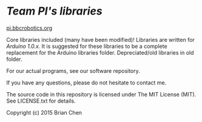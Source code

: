 # *Team PI's libraries*
[pi.bbcrobotics.org](http://pi.bbcrobotics.org/)

Core libraries included (many have been modified)! Libraries are written for *Arduino 1.0.x.* It is suggested for these libraries to be a complete replacement for the Arduino libraries folder. Depreciated/old libraries in old folder.

For our actual programs, see our software repository.

If you have any questions, please do not hesitate to contact me.

The source code in this repository is licensed under The MIT License (MIT).
See LICENSE.txt for details.

Copyright (c) 2015 Brian Chen
